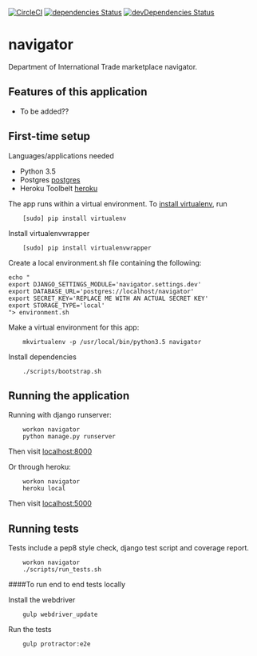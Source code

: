 [![CircleCI](https://circleci.com/gh/uktrade/navigator.svg?style=svg)](https://circleci.com/gh/uktrade/navigator)
[![dependencies Status](https://david-dm.org/uktrade/navigator/status.svg)](https://david-dm.org/uktrade/navigator)
[![devDependencies Status](https://david-dm.org/uktrade/navigator/dev-status.svg)](https://david-dm.org/uktrade/navigator?type=dev)

# navigator

Department of International Trade marketplace navigator.

## Features of this application

 - To be added??

## First-time setup

Languages/applications needed
- Python 3.5
- Postgres [postgres](https://www.postgresql.org)
- Heroku Toolbelt [heroku](https://toolbelt.heroku.com)


The app runs within a virtual environment. To [install virtualenv](https://virtualenv.readthedocs.org/en/latest/installation.html), run
```shell
    [sudo] pip install virtualenv
```

Install virtualenvwrapper
```shell
    [sudo] pip install virtualenvwrapper
```

Create a local environment.sh file containing the following:
```shell
echo "
export DJANGO_SETTINGS_MODULE='navigator.settings.dev'
export DATABASE_URL='postgres://localhost/navigator'
export SECRET_KEY='REPLACE ME WITH AN ACTUAL SECRET KEY'
export STORAGE_TYPE='local'
"> environment.sh
```

Make a virtual environment for this app:
```shell
    mkvirtualenv -p /usr/local/bin/python3.5 navigator
```

Install dependencies
```shell
    ./scripts/bootstrap.sh
```

## Running the application

Running with django runserver:
```shell
    workon navigator
    python manage.py runserver
```
Then visit [localhost:8000](http://localhost:8000)

Or through heroku:
```shell
    workon navigator
    heroku local
```
Then visit [localhost:5000](http://localhost:5000)

## Running tests

Tests include a pep8 style check, django test script and coverage report.

```shell
    workon navigator
    ./scripts/run_tests.sh
```

####To run end to end tests locally

Install the webdriver
```shell
    gulp webdriver_update
```

Run the tests
```shell
    gulp protractor:e2e
```